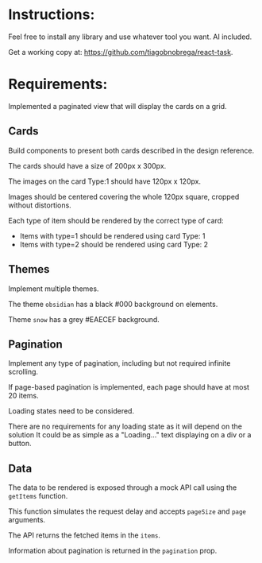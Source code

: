 # Instructions:

Feel free to install any library and use whatever tool you want. AI included.

Get a working copy at: https://github.com/tiagobnobrega/react-task.

# Requirements:

Implemented a paginated view that will display the cards on a grid.

## Cards

Build components to present both cards described in the design reference.

The cards should have a size of 200px x 300px.

The images on the card Type:1 should have 120px x 120px.

Images should be centered covering the whole 120px square, cropped without distortions.

Each type of item should be rendered by the correct type of card:

- Items with type=1 should be rendered using card Type: 1
- Items with type=2 should be rendered using card Type: 2

## Themes

Implement multiple themes.

The theme `obsidian` has a black #000 background on elements.

Theme `snow` has a grey #EAECEF background.

## Pagination

Implement any type of pagination, including but not required infinite scrolling.

If page-based pagination is implemented, each page should have at most 20 items.

Loading states need to be considered.

There are no requirements for any loading state as it will depend on the solution
It could be as simple as a "Loading..." text displaying on a div or a button.

## Data

The data to be rendered is exposed through a mock API call using the `getItems` function.

This function simulates the request delay and accepts `pageSize` and `page` arguments.

The API returns the fetched items in the `items`.

Information about pagination is returned in the `pagination` prop.
